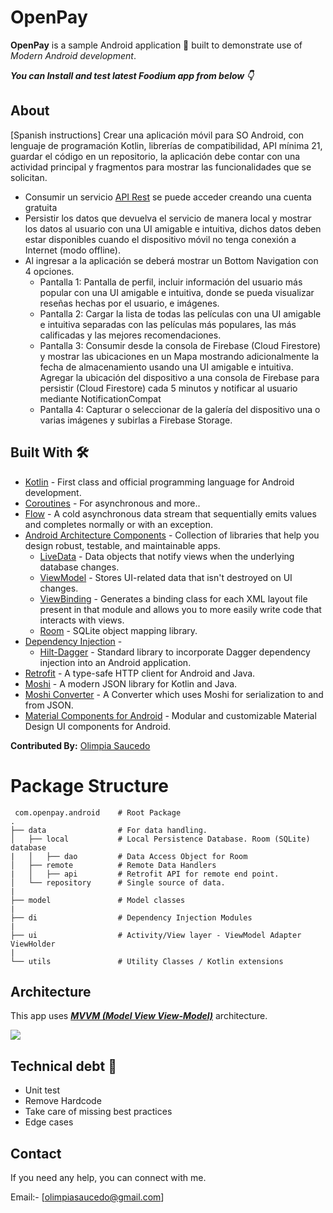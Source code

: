 # OpenPay

**OpenPay** is a sample Android application 📱 built to demonstrate use of *Modern Android development*.

***You can Install and test latest Foodium app from below 👇***

## About

[Spanish instructions]
Crear una aplicación móvil para SO Android, con lenguaje de programación Kotlin, librerías de  compatibilidad, API mínima 21, guardar el código en un repositorio, la aplicación debe contar con una actividad principal y fragmentos para mostrar las funcionalidades que se solicitan.

- Consumir un servicio [API Rest](https://www.themoviedb.org/documentation/api) se puede acceder creando una cuenta gratuita
- Persistir los datos que devuelva el servicio de manera local y mostrar los datos al usuario  con una UI amigable e intuitiva, dichos datos deben estar disponibles cuando el dispositivo móvil no tenga conexión a Internet (modo offline).
- Al ingresar a la aplicación se deberá mostrar un Bottom Navigation con 4 opciones.
    - Pantalla 1: Pantalla de perfil, incluir información del usuario más popular con una UI amigable e intuitiva, donde se pueda visualizar reseñas hechas por el usuario, e imágenes.
    - Pantalla 2: Cargar la lista de todas las películas con una UI amigable e intuitiva separadas con  las películas más populares, las más calificadas y las mejores recomendaciones.
    - Pantalla 3: Consumir desde la consola de Firebase (Cloud Firestore) y mostrar las ubicaciones en un Mapa mostrando adicionalmente la fecha de almacenamiento usando una UI amigable e intuitiva.
      Agregar la ubicación del dispositivo a una consola de Firebase para persistir (Cloud Firestore) cada 5 minutos y notificar al usuario mediante NotificationCompat
    - Pantalla 4: Capturar o seleccionar de la galería del dispositivo una o varias imágenes y subirlas a Firebase Storage.

## Built With 🛠
- [Kotlin](https://kotlinlang.org/) - First class and official programming language for Android development.
- [Coroutines](https://kotlinlang.org/docs/reference/coroutines-overview.html) - For asynchronous and more..
- [Flow](https://kotlin.github.io/kotlinx.coroutines/kotlinx-coroutines-core/kotlinx.coroutines.flow/-flow/) - A cold asynchronous data stream that sequentially emits values and completes normally or with an exception.
- [Android Architecture Components](https://developer.android.com/topic/libraries/architecture) - Collection of libraries that help you design robust, testable, and maintainable apps.
    - [LiveData](https://developer.android.com/topic/libraries/architecture/livedata) - Data objects that notify views when the underlying database changes.
    - [ViewModel](https://developer.android.com/topic/libraries/architecture/viewmodel) - Stores UI-related data that isn't destroyed on UI changes.
    - [ViewBinding](https://developer.android.com/topic/libraries/view-binding) - Generates a binding class for each XML layout file present in that module and allows you to more easily write code that interacts with views.
    - [Room](https://developer.android.com/topic/libraries/architecture/room) - SQLite object mapping library.
- [Dependency Injection](https://developer.android.com/training/dependency-injection) -
    - [Hilt-Dagger](https://dagger.dev/hilt/) - Standard library to incorporate Dagger dependency injection into an Android application.
- [Retrofit](https://square.github.io/retrofit/) - A type-safe HTTP client for Android and Java.
- [Moshi](https://github.com/square/moshi) - A modern JSON library for Kotlin and Java.
- [Moshi Converter](https://github.com/square/retrofit/tree/master/retrofit-converters/moshi) - A Converter which uses Moshi for serialization to and from JSON.
- [Material Components for Android](https://github.com/material-components/material-components-android) - Modular and customizable Material Design UI components for Android.



**Contributed By:** [Olimpia Saucedo](https://github.com/olibits/)


# Package Structure

     com.openpay.android    # Root Package
    .
    ├── data                # For data handling.
    │   ├── local           # Local Persistence Database. Room (SQLite) database
    |   │   ├── dao         # Data Access Object for Room   
    │   ├── remote          # Remote Data Handlers     
    |   │   ├── api         # Retrofit API for remote end point.
    │   └── repository      # Single source of data.
    |
    ├── model               # Model classes
    |
    ├── di                  # Dependency Injection Modules   
    |
    ├── ui                  # Activity/View layer - ViewModel Adapter ViewHolder
    |
    └── utils               # Utility Classes / Kotlin extensions


## Architecture
This app uses [***MVVM (Model View View-Model)***](https://developer.android.com/jetpack/docs/guide#recommended-app-arch) architecture.

![](https://developer.android.com/topic/libraries/architecture/images/final-architecture.png)

## Technical debt 💬

- Unit test
- Remove Hardcode 
- Take care of missing best practices
- Edge cases


## Contact
If you need any help, you can connect with me.

Email:- [olimpiasaucedo@gmail.com]